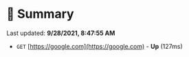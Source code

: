 # 📖 Summary
Last updated: **9/28/2021, 8:47:55 AM**

- `GET` [https://google.com](https://google.com) - **Up** (127ms)
